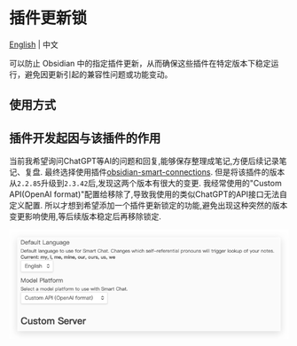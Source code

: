 # 插件更新锁

[English](./README.md) | 中文

可以防止 Obsidian 中的指定插件更新，从而确保这些插件在特定版本下稳定运行，避免因更新引起的兼容性问题或功能变动。

## 使用方式



## 插件开发起因与该插件的作用

当前我希望询问ChatGPT等AI的问题和回复,能够保存整理成笔记,方便后续记录笔记、复盘.
最终选择使用插件[obsidian-smart-connections](https://github.com/brianpetro/obsidian-smart-connections).
但是将该插件的版本从`2.2.85`升级到`2.3.42`后,发现这两个版本有很大的变更.
我经常使用的"Custom API(OpenAI format)"配置给移除了,导致我使用的类似ChatGPT的API接口无法自定义配置.
所以才想到希望添加一个插件更新锁定的功能,避免出现这种突然的版本变更影响使用,等后续版本稳定后再移除锁定.

![sidebar-1](./resources/screenshots/img-AUISYD-982847289481232101.png)



